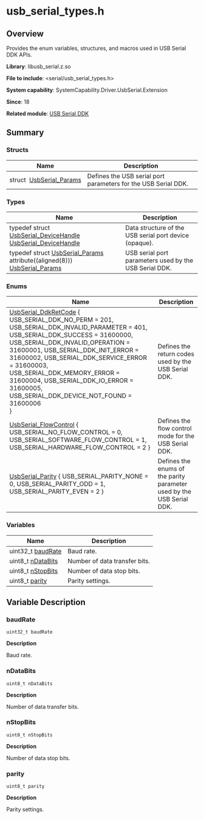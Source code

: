 # usb_serial_types.h


## Overview

Provides the enum variables, structures, and macros used in USB Serial DDK APIs.

**Library**: libusb_serial.z.so

**File to include**: &lt;serial/usb_serial_types.h&gt;

**System capability**: SystemCapability.Driver.UsbSerial.Extension

**Since**: 18

**Related module**: [USB Serial DDK](_serial_ddk.md)


## Summary


### Structs

| Name| Description| 
| -------- | -------- |
| struct&nbsp;&nbsp;[UsbSerial_Params](_usb_serial___params.md) | Defines the USB serial port parameters for the USB Serial DDK.| 


### Types

| Name| Description| 
| -------- | -------- |
| typedef struct [UsbSerial_DeviceHandle](_serial_ddk.md#usbserial_devicehandle) [UsbSerial_DeviceHandle](_serial_ddk.md#usbserial_devicehandle) | Data structure of the USB serial port device (opaque).| 
| typedef struct [UsbSerial_Params](_usb_serial___params.md) attribute((aligned(8))) [UsbSerial_Params](_usb_serial___params.md) | USB serial port parameters used by the USB Serial DDK.| 


### Enums

| Name| Description| 
| -------- | -------- |
| [UsbSerial_DdkRetCode](_serial_ddk.md#usbserial_ddkretcode) {<br>USB_SERIAL_DDK_NO_PERM = 201, USB_SERIAL_DDK_INVALID_PARAMETER = 401, USB_SERIAL_DDK_SUCCESS = 31600000, USB_SERIAL_DDK_INVALID_OPERATION = 31600001, USB_SERIAL_DDK_INIT_ERROR = 31600002, USB_SERIAL_DDK_SERVICE_ERROR = 31600003, USB_SERIAL_DDK_MEMORY_ERROR = 31600004, USB_SERIAL_DDK_IO_ERROR = 31600005, USB_SERIAL_DDK_DEVICE_NOT_FOUND = 31600006<br>} | Defines the return codes used by the USB Serial DDK.| 
| [UsbSerial_FlowControl](_serial_ddk.md#usbserial_flowcontrol) { USB_SERIAL_NO_FLOW_CONTROL = 0, USB_SERIAL_SOFTWARE_FLOW_CONTROL = 1, USB_SERIAL_HARDWARE_FLOW_CONTROL = 2 } | Defines the flow control mode for the USB Serial DDK.| 
| [UsbSerial_Parity](_serial_ddk.md#usbserial_parity) { USB_SERIAL_PARITY_NONE = 0, USB_SERIAL_PARITY_ODD = 1, USB_SERIAL_PARITY_EVEN = 2 } | Defines the enums of the parity parameter used by the USB Serial DDK.| 


### Variables

| Name| Description| 
| -------- | -------- |
| uint32_t [baudRate](#baudrate) | Baud rate.| 
| uint8_t [nDataBits](#ndatabits) | Number of data transfer bits.| 
| uint8_t [nStopBits](#nstopbits) | Number of data stop bits.| 
| uint8_t [parity](#parity) | Parity settings.| 


## Variable Description


### baudRate

```
uint32_t baudRate
```

**Description**

Baud rate.


### nDataBits

```
uint8_t nDataBits
```

**Description**

Number of data transfer bits.


### nStopBits

```
uint8_t nStopBits
```

**Description**

Number of data stop bits.


### parity

```
uint8_t parity
```

**Description**

Parity settings.
